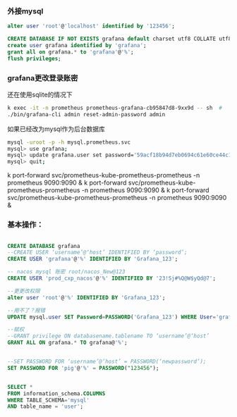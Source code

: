 



### 外接mysql 
```sql
alter user 'root'@'localhost' identified by '123456';

CREATE DATABASE IF NOT EXISTS grafana default charset utf8 COLLATE utf8_general_ci;
create user grafana identified by 'grafana';
grant all on grafana.* to 'grafana'@'%';
flush privileges;
```

### grafana更改登录账密
还在使用sqlite的情况下
```bash
k exec -it -n prometheus prometheus-grafana-cb95847d8-9xx9d -- sh  #
./bin/grafana-cli admin reset-admin-password admin
```
如果已经改为mysql作为后台数据库
```bash
mysql -uroot -p -h mysql.prometheus.svc
mysql> use grafana;
mysql> update grafana.user set password='59acf18b94d7eb0694c61e60ce44c110c7a683ac6a8f09580d626f90f4a242000746579358d77dd9e570e83fa24faa88a8a6', salt = 'F3FAxVm33R' where login = 'admin';
mysql> quit;
```

k port-forward svc/prometheus-kube-prometheus-prometheus -n prometheus 9090:9090 &
k port-forward svc/prometheus-kube-prometheus-prometheus -n prometheus 9090:9090 &
k port-forward svc/prometheus-kube-prometheus-prometheus -n prometheus 9090:9090 &

### 基本操作：
```sql

CREATE DATABASE grafana
--CREATE USER ‘username’@‘host’ IDENTIFIED BY ‘password’;
CREATE USER 'grafana'@'%' IDENTIFIED BY 'Grafana_123';

-- nacos mysql 账密 root/nacos_New@123
CREATE USER 'prod_cxp_nacos'@'%' IDENTIFIED BY '23!Sj#%Q@W$yQd@7';

--更更改权限
alter user 'root'@'%' IDENTIFIED BY 'Grafana_123';

--用不了？报错
UPDATE mysql.user SET Password=PASSWORD('Grafana_123') WHERE User='grafana';

--赋权
--GRANT privilege ON databasename.tablename TO ‘username’@‘host’
GRANT ALL ON grafana.* TO grafana@'%';  


--SET PASSWORD FOR ‘username’@‘host’ = PASSWORD(‘newpassword’);
SET PASSWORD FOR 'pig'@'%' = PASSWORD("123456");


SELECT *
FROM information_schema.COLUMNS
WHERE TABLE_SCHEMA='mysql'
AND table_name = 'user';


```